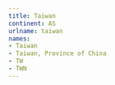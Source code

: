 ```yaml
---
title: Taiwan
continent: AS
urlname: taiwan
names:
- Taiwan
- Taiwan, Province of China
- TW
- TWN
---
```


